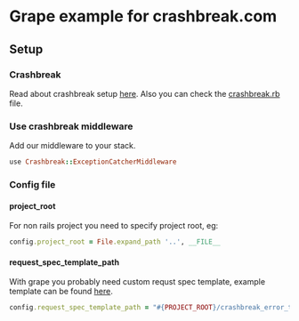 # Grape example for crashbreak.com

## Setup

### Crashbreak
Read about crashbreak setup [here](https://github.com/crashbreak/crashbreak). Also you can check the [crashbreak.rb](https://github.com/crashbreak/grape_example/blob/master/crashbreak.rb) file.

### Use crashbreak middleware
Add our middleware to your stack.

```ruby
use Crashbreak::ExceptionCatcherMiddleware
```

### Config file

#### project_root
For non rails project you need to specify project root, eg:
```ruby
config.project_root = File.expand_path '..', __FILE__
```

#### request_spec_template_path
With grape you probably need custom requst spec template, example template can be found [here](https://github.com/crashbreak/crashbreak/blob/master/lib/generators/crashbreak/templates/rspec_test.rb).

```ruby
config.request_spec_template_path = "#{PROJECT_ROOT}/crashbreak_error_template.rb"
```
